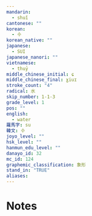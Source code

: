 ```yaml
---
mandarin:
  - shuǐ
cantonese: ""
korean:
  - 수
korean_native: ""
japanese:
  - SUI
japanese_nanori: ""
vietnamese:
  - thuỷ
middle_chinese_initial: ɕ
middle_chinese_final: ɣiuɪ
stroke_count: "4"
radical: 水
skip_number: 1-1-3
grade_level: 1
pos: ""
english:
  - water
羅馬字: su
韓文: 수
joyo_level: ""
hsk_level: ""
hanmun_edu_level: ""
danayo_id: 32
mc_id: 124
graphemic_classification: 象形
stand_in: "TRUE"
aliases:
---
```


# Notes
